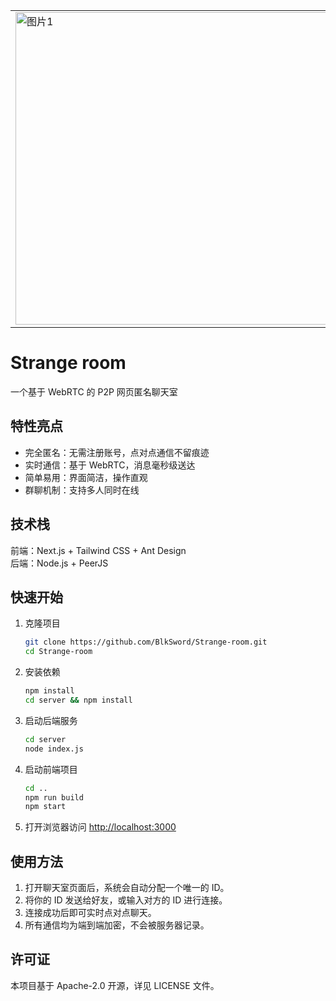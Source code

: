 
<table>
<tr>
<td><img src="https://img.picui.cn/free/2025/07/03/686561024494b.png" alt="图片1" width="500"/></td>
<td><img src="https://img.picui.cn/free/2025/07/03/68656101abd01.png" alt="图片2" width="500"/></td>
</tr>
</table>

# Strange room

一个基于 WebRTC 的 P2P 网页匿名聊天室

## 特性亮点

- 完全匿名：无需注册账号，点对点通信不留痕迹
- 实时通信：基于 WebRTC，消息毫秒级送达
- 简单易用：界面简洁，操作直观
- 群聊机制：支持多人同时在线

## 技术栈

前端：Next.js + Tailwind CSS + Ant Design  
后端：Node.js + PeerJS

## 快速开始

1. 克隆项目

   ```bash
   git clone https://github.com/BlkSword/Strange-room.git
   cd Strange-room
   ```

2. 安装依赖

   ```bash
   npm install
   cd server && npm install
   ```

3. 启动后端服务

   ```bash
   cd server
   node index.js
   ```

4. 启动前端项目

   ```bash
   cd ..
   npm run build
   npm start
   ```

5. 打开浏览器访问 [http://localhost:3000](http://localhost:3000)

## 使用方法

1. 打开聊天室页面后，系统会自动分配一个唯一的 ID。
2. 将你的 ID 发送给好友，或输入对方的 ID 进行连接。
3. 连接成功后即可实时点对点聊天。
4. 所有通信均为端到端加密，不会被服务器记录。

## 许可证

本项目基于 Apache-2.0 开源，详见 LICENSE 文件。


